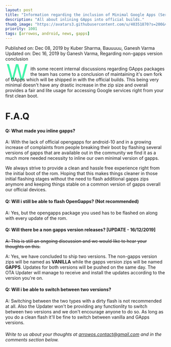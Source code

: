 ```yaml
---
layout: post
title: "Information regarding the inclusion of Minimal Google Apps (Services, Play Store etc) into the official builds!"
description: "All about inlining GApps into official builds."
thumb_image: "https://avatars3.githubusercontent.com/u/40351870?s=200&v=4"
priority: 1001
tags: [arrowos, android, news, gapps]
---
```


Published on: Dec 08, 2019 by Kuber Sharma, Bauuuuu, Ganesh Varma<br>
Updated on: Dec 16, 2019 by Ganesh Varma, Regarding non-gapps version conclusion<br>

<style type="text/css" media="Screen">
 .Dropcap {
  color: #42f5aa;
  float: left;
  font-size: 69px;
  line-height: 30px;
  padding-top: 4px;
  padding-right: 8px;
  padding-left: 3px;
}
</style>

<span class="Dropcap">W</span>ith some recent internal discussions regarding GApps packages the team has come to a conclusion of maintaining it's own fork of GApps which will be shipped in with the official builds. This being very minimal doesn't have any drastic increase in the zip size and overall provides a fair and lite usage for accessing Google services right from your first clean boot.

# F.A.Q <br>
#### Q: What made you inline gapps?

A: With the lack of official opengapps for android-10 and in a growing increase of complaints from people breaking their boot by flashing several versions of gapps that are available out in the community we find it as a much more needed necessity to inline our own minimal version of gapps.

We always strive to provide a clean and hassle free experience right from the initial boot of the rom. Hoping that this makes things cleaner in those initial flashing stages without the need to flash additional gapps zips anymore and keeping things stable on a common version of gapps overall our official devices.

#### Q: Will i still be able to flash OpenGapps? (**Not recommended**)

A: Yes, but the opengapps package you used has to be flashed on along with every update of the rom. 

#### Q: Will there be a non gapps version releases? [UPDATE - 16/12/2019]

~~A: This is still an ongoing discussion and we would like to hear your thoughts on this.~~<br>

A: Yes, we have concluded to ship two versions. The non-gapps version zips will be named as **VANILLA** while the gapps version zips will be named **GAPPS**. Updates for both versions will be pushed on the same day. The OTA Updater will manage to receive and install the updates according to the version you're on.

#### Q: Will i be able to switch between two versions?

A: Switching between the two types with a dirty flash is not recommended at all. Also the Updater won't be providing any functionlity to switch between two versions and we don't encourage anyone to do so. As long as you do a clean flash it'll be fine to switch between vanilla and GApps versions.

###### Write to us about your thoughts at <arrowos.contact@gmail.com> and in the comments section below. <br>